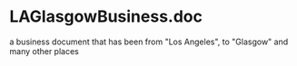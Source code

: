 # LAGlasgowBusiness.doc
a business document that has been from "Los Angeles", to "Glasgow" and many other places
